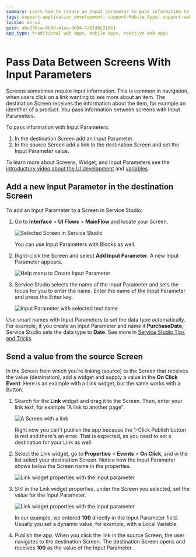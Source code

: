 ```yaml
---
summary: Learn how to create an input parameter to pass information to the destination screen.
tags: support-application_development; support-Mobile_Apps; support-webapps
locale: en-us
guid: abc236ca-9b9d-41ea-9694-7a0148c216b1
app_type: traditional web apps, mobile apps, reactive web apps
---
```


# Pass Data Between Screens With Input Parameters

Screens sometimes require input information. This is common in navigation, when users click on a link wanting to see more about an item. The destination Screen receives the information about the item, for example an identifier of a product. You pass information between screens with Input Parameters.

To pass information with Input Parameters:

1. In the destination Screen add an Input Parameter.
2. In the source Screen add a link to the destination Screen and set the Input Parameter value.

<div class="info" markdown="1">

To learn more about Screens, Widget, and Input Parameters see the [introductory video about the UI development](https://www.outsystems.com/learn/lesson/1923/ui-development) and [variables](https://www.outsystems.com/learn/lesson/2069/variables).

</div>

## Add a new Input Parameter in the destination Screen

To add an Input Parameter to a Screen in Service Studio:

1. Go to **Interface** > **UI Flows** > **MainFlow** and locate your Screen.

    ![Selected Screen in Service Studio](images/screen-selected-ss.png?width=400)

    <div class="info" markdown="1">

    You can use Input Parameters with Blocks as well. 

    </div>
    
   
2. Right-click the Screen and select **Add Input Parameter**. A new Input Parameter appears. 

    ![Help menu to Create Input Parameter](images/help-menu-input-parameter-ss.png?width=400)

3. Service Studio selects the name of the Input Parameter and sets the focus for you to enter the name. Enter the name of the Input Parameter and press the Enter key.

    ![Input Parameter with selected text name](images/new-input-parameter-ss.png?width=300)


<div class="info" markdown="1">

Use smart names with Input Parameters to set the data type automatically. For example, if you create an Input Parameter and name it **PurchaseDate**, Service Studio sets the data type to **Date**. See more in [Service Studio Tips and Tricks](../../../getting-started/tips-tricks/tips-tricks.md#Guess_my_Attribute.2FVariable_Data_Type).

</div>

## Send a value from the source Screen

In the Screen from which you're linking (source) to the Screen that receives the value (destination), add a widget and supply a value in the **On Click Event**. Here is an example with a Link widget, but the same works with a Button.

1. Search for the **Link** widget and drag it to the Screen. Then, enter your link text, for example "A link to another page".
   
    ![A Screen with a link](images/screen-with-link-ss.png?width=700)

    Right now you can't publish the app because the 1-Click Publish button is red and there's an error. That is expected, as you need to set a destination for your Link as well. 

2. Select the Link widget, go to **Properties** > **Events** > **On Click**, and in the list select your destination Screen. Notice how the Input Parameter shows below the Screen name in the properties.

    ![Link widget properties with the input parameter](images/link-properties-input-parameter-ss.png?width=400)
    
3. Still in the Link widget properties, under the Screen you selected, set the value for the Input Parameter.

    ![Link widget properties with the input parameter](images/link-properties-input-parameter-set-ss.png?width=400)

    In our example, we entered **100** directly in the Input Parameter field. Usually you set a dynamic value, for example, with a Local Variable.

4. Publish the app. When you click the link in the source Screen, the user navigates to the destination Screen. The destination Screen opens and receives **100** as the value of the Input Parameter.
